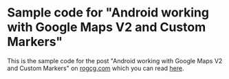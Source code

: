 Sample code for "Android working with Google Maps V2 and Custom Markers"
=================================

This is the sample code for the post "Android working with Google Maps V2 and Custom Markers" on [rogcg.com](http://rogcg.com) which you can read [here](http://www.rogcg.com/blog/2014/04/20/android-working-with-google-maps-v2-and-custom-markers).
